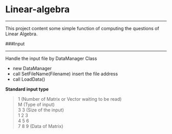 # Linear-algebra
***
This project content some simple function of computing the questions of Linear Algebra.

###Input
***
Handle the input file by DataManager Class</br>
- new DataManager
- call SetFileName(Filename) insert the file address
- call LoadData()

**Standard input type**
> 1 (Number of Matrix or Vector waiting to be read)</br>
> M (Type of input)</br>
> 3 3 (Size of the input)</br>
> 1 2 3 </br>
> 4 5 6 </br>
> 7 8 9 (Data of Matrix)</br>
